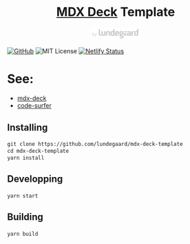 <h1 align="center">
  <a href="https://github.com/jxnblk/mdx-deck">MDX Deck</a> Template
</h1>

<p align="center">
  <a href="https://lundegaard.eu">
    <img alt="by Lundegaard" src="by-lundegard-logo.png" width="120" />
  </a>
</p>

[![GitHub][github-badge]][github]
![MIT License][license]
[![Netlify Status](https://api.netlify.com/api/v1/badges/015f668b-41a3-434c-8344-1926ecf8a361/deploy-status)](https://app.netlify.com/sites/xenodochial-tereshkova-e852ec/deploys)

[github]: https://github.com/lundegaard/mdx-deck-template
[github-badge]: https://flat.badgen.net/badge/-/github?icon=github&label
[license]: https://flat.badgen.net/badge/license/MIT/blue

# See:

- [mdx-deck](https://github.com/jxnblk/mdx-deck)
- [code-surfer](https://github.com/pomber/code-surfer)

## Installing

```shell
git clone https://github.com/lundegaard/mdx-deck-template
cd mdx-deck-template 
yarn install
```

## Developping

```shell
yarn start
```

## Building 

```shell
yarn build
```
